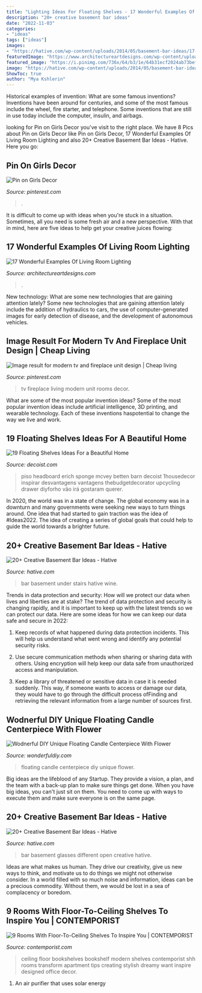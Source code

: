 ```yaml
---
title: "Lighting Ideas For Floating Shelves - 17 Wonderful Examples Of Living Room Lighting"
description: "20+ creative basement bar ideas"
date: "2022-11-03"
categories:
- "ideas"
tags: ["ideas"]
images:
- "https://hative.com/wp-content/uploads/2014/05/basement-bar-ideas/17-wine-bar-under-stairs.jpg"
featuredImage: "https://www.architectureartdesigns.com/wp-content/uploads/2016/05/2.jpeg"
featured_image: "https://i.pinimg.com/736x/64/b3/1e/64b31ecf2024ab73bef0810ea142ea2d.jpg"
image: "https://hative.com/wp-content/uploads/2014/05/basement-bar-ideas/17-wine-bar-under-stairs.jpg"
ShowToc: true
author: "Mya Kshlerin"
---
```



Historical examples of invention: What are some famous inventions?
Inventions have been around for centuries, and some of the most famous include the wheel, fire starter, and telephone. Some inventions that are still in use today include the computer, insulin, and airbags.

	

		
looking for Pin on Girls Decor you've visit to the right place. We have 8 Pics about Pin on Girls Decor like Pin on Girls Decor, 17 Wonderful Examples Of Living Room Lighting and also 20+ Creative Basement Bar Ideas - Hative. Here you go:
		
    
## Pin On Girls Decor

<img loading=lazy src="https://i.pinimg.com/736x/64/b3/1e/64b31ecf2024ab73bef0810ea142ea2d.jpg" onerror="this.onerror=null;this.src='https://tse1.mm.bing.net/th?id=OIP.aXjut6AZZzfNjyAA2C9L4AHaNL&amp;pid=15.1';" alt="Pin on Girls Decor">

_Source: pinterest.com_

>. 

	

It is difficult to come up with ideas when you're stuck in a situation. Sometimes, all you need is some fresh air and a new perspective. With that in mind, here are five ideas to help get your creative juices flowing: 

    
## 17 Wonderful Examples Of Living Room Lighting

<img loading=lazy src="https://www.architectureartdesigns.com/wp-content/uploads/2016/05/2.jpeg" onerror="this.onerror=null;this.src='https://tse4.mm.bing.net/th?id=OIP.bCo7In14VE7c53Hki_eEtAHaFj&amp;pid=15.1';" alt="17 Wonderful Examples Of Living Room Lighting">

_Source: architectureartdesigns.com_

>. 

	

New technology: What are some new technologies that are gaining attention lately?
Some new technologies that are gaining attention lately include the addition of hydraulics to cars, the use of computer-generated images for early detection of disease, and the development of autonomous vehicles.

    
## Image Result For Modern Tv And Fireplace Unit Design | Cheap Living

<img loading=lazy src="https://i.pinimg.com/736x/bc/11/0e/bc110e6cb4585a5aa3b287476116a2b1.jpg" onerror="this.onerror=null;this.src='https://tse4.mm.bing.net/th?id=OIP.fyjwXoVEXG-gUAEWdQa2UwHaJ3&amp;pid=15.1';" alt="Image result for modern tv and fireplace unit design | Cheap living">

_Source: pinterest.com_

>tv fireplace living modern unit rooms decor. 

	

What are some of the most popular invention ideas?
Some of the most popular invention ideas include artificial intelligence, 3D printing, and wearable technology. Each of these inventions haspotential to change the way we live and work.

    
## 19 Floating Shelves Ideas For A Beautiful Home

<img loading=lazy src="https://cdn.decoist.com/wp-content/uploads/2014/05/bedside-table-floating-shelf.jpg" onerror="this.onerror=null;this.src='https://tse3.mm.bing.net/th?id=OIP.OIteDyTin1GJJBIYmBvUNwHaJ4&amp;pid=15.1';" alt="19 Floating Shelves Ideas For a Beautiful Home">

_Source: decoist.com_

>piso headboard erich sponge mcvey betten barn decoist 1housedecor inspirar desvantagens vantagens thebudgetdecorator upcycling drawer diyforho vão irá gostaram querer. 

	

In 2020, the world was in a state of change. The global economy was in a downturn and many governments were seeking new ways to turn things around. One idea that had started to gain traction was the idea of #Ideas2022. The idea of creating a series of global goals that could help to guide the world towards a brighter future.

    
## 20+ Creative Basement Bar Ideas - Hative

<img loading=lazy src="https://hative.com/wp-content/uploads/2014/05/basement-bar-ideas/17-wine-bar-under-stairs.jpg" onerror="this.onerror=null;this.src='https://tse1.mm.bing.net/th?id=OIP.bjCs5_dVaxdWr2_VCeVHjgHaJ4&amp;pid=15.1';" alt="20+ Creative Basement Bar Ideas - Hative">

_Source: hative.com_

>bar basement under stairs hative wine. 

	

Trends in data protection and security: How will we protect our data when lives and liberties are at stake?
The trend of data protection and security is changing rapidly, and it is important to keep up with the latest trends so we can protect our data. Here are some ideas for how we can keep our data safe and secure in 2022:
1. Keep records of what happened during data protection incidents. This will help us understand what went wrong and identify any potential security risks.

2. Use secure communication methods when sharing or sharing data with others. Using encryption will help keep our data safe from unauthorized access and manipulation.

3. Keep a library of threatened or sensitive data in case it is needed suddenly. This way, if someone wants to access or damage our data, they would have to go through the difficult process ofFinding and retrieving the relevant information from a large number of sources first.


    
## Wodnerful DIY Unique Floating Candle Centerpiece With Flower

<img loading=lazy src="https://cdn.wonderfuldiy.com/wp-content/uploads/2014/10/Floating-Candle-Centerpiece-With-Flower12.jpg" onerror="this.onerror=null;this.src='https://tse3.mm.bing.net/th?id=OIP.PTLYgHfPVnnmvLzp0xU3qwHaJ4&amp;pid=15.1';" alt="Wodnerful DIY Unique Floating Candle Centerpiece With Flower">

_Source: wonderfuldiy.com_

>floating candle centerpiece diy unique flower. 

	

Big ideas are the lifeblood of any Startup. They provide a vision, a plan, and the team with a back-up plan to make sure things get done. When you have big ideas, you can't just sit on them. You need to come up with ways to execute them and make sure everyone is on the same page.

    
## 20+ Creative Basement Bar Ideas - Hative

<img loading=lazy src="https://hative.com/wp-content/uploads/2014/05/basement-bar-ideas/16-different-glasses-open-look.jpg" onerror="this.onerror=null;this.src='https://tse3.mm.bing.net/th?id=OIP.y8rK8aG0R9UZG80KmObJBAHaJ4&amp;pid=15.1';" alt="20+ Creative Basement Bar Ideas - Hative">

_Source: hative.com_

>bar basement glasses different open creative hative. 

	

Ideas are what makes us human. They drive our creativity, give us new ways to think, and motivate us to do things we might not otherwise consider. In a world filled with so much noise and information, ideas can be a precious commodity. Without them, we would be lost in a sea of complacency or boredom.

    
## 9 Rooms With Floor-To-Ceiling Shelves To Inspire You | CONTEMPORIST

<img loading=lazy src="http://www.contemporist.com/wp-content/uploads/2015/11/floor-to-ceiling-bookshelf_161115_10.jpg" onerror="this.onerror=null;this.src='https://tse1.mm.bing.net/th?id=OIP.2t96VlywDYThtZ-4eR0avAHaLK&amp;pid=15.1';" alt="9 Rooms With Floor-To-Ceiling Shelves To Inspire You | CONTEMPORIST">

_Source: contemporist.com_

>ceiling floor bookshelves bookshelf modern shelves contemporist shh rooms transform apartment tips creating stylish dreamy want inspire designed office decor. 

	

1. An air purifier that uses solar energy 

